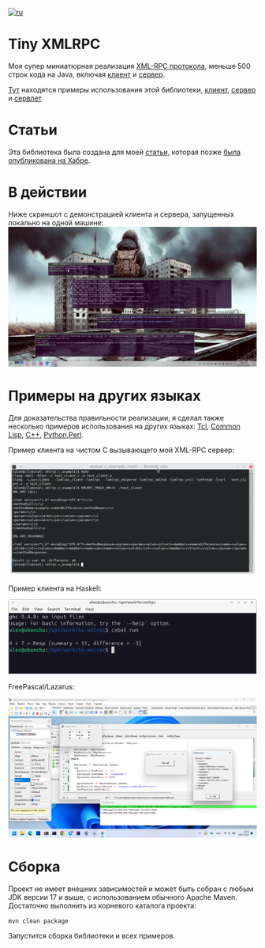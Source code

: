 [![ru](https://img.shields.io/badge/lang-en-grey.svg)](https://github.com/alex0x08/tiny-xmlrpc/blob/main/README.md)

# Tiny XMLRPC
Моя супер миниатюрная реализация [XML-RPC протокола](https://en.wikipedia.org/wiki/XML-RPC), меньше 500 строк кода на Java, включая [клиент](https://github.com/alex0x08/tiny-xmlrpc/blob/main/library/src/main/java/com/Ox08/xmlrpc/XmlRpcClient.java) и
[сервер](https://github.com/alex0x08/tiny-xmlrpc/blob/main/library/src/main/java/com/Ox08/xmlrpc/XmlRpcServer.java).

[Тут](https://github.com/alex0x08/tiny-xmlrpc/tree/main/samples) находятся примеры использования этой библиотеки, [клиент](https://github.com/alex0x08/tiny-xmlrpc/tree/main/samples/client), 
[сервер](https://github.com/alex0x08/tiny-xmlrpc/tree/main/samples/server) и [сервлет](https://github.com/alex0x08/tiny-xmlrpc/tree/main/samples/servlet)

# Статьи
Эта библиотека была создана для моей [статьи](https://blog.0x08.ru/tiny-xmlrpc-call-them-all), которая позже [была опубликована на Хабре](https://habr.com/ru/articles/837942/).


# В действии
Ниже скриншот с демонстрацией клиента и сервера, запущенных локально на одной машине:
![In action](https://github.com/alex0x08/tiny-xmlrpc/blob/main/images/in-action.jpg?raw=true)


# Примеры на других языках
Для доказательства правильности реализации, я сделал также несколько примеров использования на других языках:  [Tcl](https://github.com/alex0x08/tiny-xmlrpc/tree/main/clients/test.tcl),
[Common Lisp](https://github.com/alex0x08/tiny-xmlrpc/tree/main/clients/test-clisp-cbcl), [C++](https://github.com/alex0x08/tiny-xmlrpc/tree/main/clients/test-xml-rpc.cpp),
[Python](https://github.com/alex0x08/tiny-xmlrpc/tree/main/clients/test.py),[Perl](https://github.com/alex0x08/tiny-xmlrpc/tree/main/clients/xml-rpc.pl).

Пример клиента на чистом C вызывающего мой XML-RPC сервер:

![In C](https://github.com/alex0x08/tiny-xmlrpc/blob/main/images/c-sample.png?raw=true)

Пример клиента на Haskell:

![Haskell](https://github.com/alex0x08/tiny-xmlrpc/blob/main/images/haskell-sample.png?raw=true)

FreePascal/Lazarus:

![Lazarus](https://github.com/alex0x08/tiny-xmlrpc/blob/main/images/lazarus-sample.png?raw=true)

# Сборка
Проект не имеет внешних зависимостей и может быть собран с любым JDK версии 17 и выше, с использованием обычного Apache Maven.
Достаточно выполнить из корневого каталога проекта:

```
mvn clean package
```
Запустится сборка библиотеки и всех примеров.
